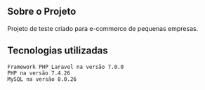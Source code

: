## Sobre o Projeto

Projeto de teste criado para e-commerce de pequenas empresas.

## Tecnologias utilizadas
    Framework PHP Laravel na versão 7.0.0
    PHP na versão 7.4.26
    MySQL na versão 8.0.26 